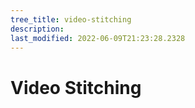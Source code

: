 ```yaml
---
tree_title: video-stitching
description: 
last_modified: 2022-06-09T21:23:28.2328
---
```


# Video Stitching
